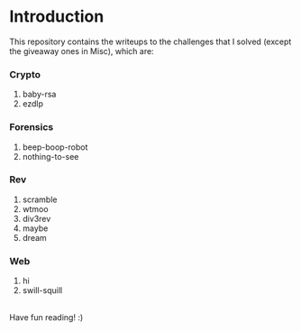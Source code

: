 # Introduction

This repository contains the writeups to the challenges that I solved (except the giveaway ones in Misc), which are:<br/>

### Crypto
  1. baby-rsa
  2. ezdlp

### Forensics
  1. beep-boop-robot
  2. nothing-to-see

### Rev
  1. scramble
  2. wtmoo
  3. div3rev
  4. maybe
  5. dream

### Web
  1. hi
  2. swill-squill
<br/>
Have fun reading! :)
